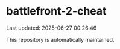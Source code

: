 # battlefront-2-cheat

Last updated: 2025-06-27 00:26:46

This repository is automatically maintained.
